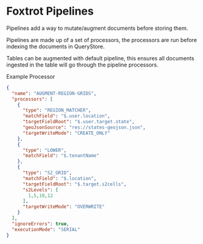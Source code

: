 # Foxtrot Pipelines
Pipelines add a way to mutate/augment documents before storing them.

Pipelines are made up of a set of processors, the processors are run before indexing the documents in QueryStore.

Tables can be augmented with default pipeline, this ensures all documents ingested in the table will go through the pipeline processors.

Example Processor

```json
{
  "name": "AUGMENT-REGION-GRIDS",
  "processors": [
    {
      "type": "REGION_MATCHER",
      "matchField": "$.user.location",
      "targetFieldRoot": "$.user.target.state",
      "geoJsonSource": "res://states-geojson.json",
      "targetWriteMode": "CREATE_ONLY"
    },
    {
      "type": "LOWER",
      "matchField": "$.tenantName"
    },
    {
      "type": "S2_GRID",
      "matchField": "$.location",
      "targetFieldRoot": "$.target.s2cells",
      "s2Levels": [
        1,5,10,12
      ],
      "targetWriteMode": "OVERWRITE"
    }
  ],
  "ignoreErrors": true,
  "executionMode": "SERIAL"
}
```